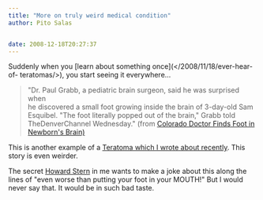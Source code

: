 ```yaml
---
title: "More on truly weird medical condition"
author: Pito Salas


date: 2008-12-18T20:27:37
---
```




Suddenly when you [learn about something once](</2008/11/18/ever-hear-of-
teratomas/>), you start seeing it everywhere…

> "Dr. Paul Grabb, a pediatric brain surgeon, said he was surprised when  
> he discovered a small foot growing inside the brain of 3-day-old Sam  
> Esquibel. "The foot literally popped out of the brain," Grabb told
> TheDenverChannel Wednesday." (from [Colorado Doctor Finds Foot in Newborn's
> Brain)](<http://www.thedenverchannel.com/health/18297954/detail.html#->)

This is another example of a [Teratoma which I wrote about
recently](</2008/11/18/ever-hear-of-teratomas/>). This story is even weirder.

The secret [Howard Stern](<http://www.howardstern.com/>) in me wants to make a
joke about this along the lines of "even worse than putting your foot in your
MOUTH!" But I would never say that. It would be in such bad taste.


